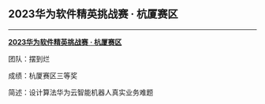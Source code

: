 ## **2023华为软件精英挑战赛** **· 杭厦赛区**

-------



[**2023华为软件精英挑战赛** **· 杭厦赛区**](https://competition.huaweicloud.com/advance/1000041868/html5)

团队：摆到烂

成绩：杭厦赛区三等奖

简述：设计算法华为云智能机器人真实业务难题

